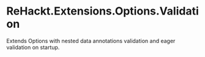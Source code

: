 # ReHackt.Extensions.Options.Validation
Extends Options with nested data annotations validation and eager validation on startup.

